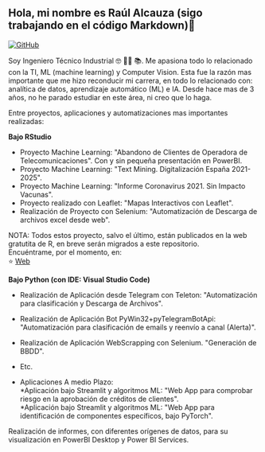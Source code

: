 
## Hola, mi nombre es Raúl Alcauza (sigo trabajando en el código Markdown)👋

[![GitHub](https://img.shields.io/badge/GitHub-Web-blue?style=for-the-badge&logo=github&logoColor=white&labelColor=101010)](https://github.com/raulalcauza/raulalcauza)

Soy Ingeniero Técnico Industrial 🤓 👨‍🏫 📚. 
Me apasiona todo lo relacionado con la TI, ML (machine learning) y Computer Vision. Esta fue la razón mas importante que me hizo reconducir mi carrera, en todo lo relacionado con: analítica de datos, aprendizaje automático (ML) e IA.
Desde hace mas de 3 años, no he parado estudiar en este área, ni creo que lo haga.

Entre proyectos, aplicaciones y automatizaciones mas importantes realizadas:

**Bajo RStudio**

  * Proyecto Machine Learning: "Abandono de Clientes de Operadora de Telecomunicaciones". Con y sin pequeña presentación en PowerBI.
  * Proyecto Machine Learning: "Text Mining. Digitalización España 2021-2025".
  * Proyecto Machine Learning: "Informe Coronavirus 2021. Sin Impacto Vacunas".
  * Proyecto realizado con Leaflet: "Mapas Interactivos con Leaflet".
  * Realización de Proyecto con Selenium: "Automatización de Descarga de archivos excel desde web".

NOTA: Todos estos proyecto, salvo el último, están publicados en la web gratutita de R, en breve serán migrados a este repositorio. 
</br>
Encuéntrame, por el momento, en:
</br>
⭐️ [Web](https://www.rpubs.com/Raul_A_P)

**Bajo Python (con IDE: Visual Studio Code)**

 * Realización de Aplicación desde Telegram con Teleton: "Automatización para clasificación y Descarga de Archivos".
 * Realización de Aplicación Bot PyWin32+pyTelegramBotApi: "Automatización para clasificación de emails y reenvío a canal (Alerta)".
 * Realización de Aplicación WebScrapping con Selenium.  "Generación de BBDD".
 * Etc.

 * Aplicaciones A medio Plazo:
   </br>
     *Aplicación bajo Streamlit y algoritmos ML: "Web App para comprobar riesgo en la aprobación de créditos de clientes".
     </br>
     *Aplicación bajo Streamlit y algoritmos ML: "Web App para identificación de componentes específicos, bajo PyTorch".
     </br>


Realización de informes, con diferentes orígenes de datos, para su visualización en PowerBI Desktop y Power BI Services.




 


 
